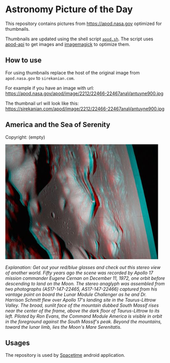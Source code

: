# Astronomy Picture of the Day

This repository contains pictures from https://apod.nasa.gov optimized for thumbnails.

Thumbnails are updated using the shell script [`apod.sh`](apod.sh). The script
uses [apod-api](https://github.com/nasa/apod-api) to get images and [imagemagick](https://imagemagick.org) to
optimize them.

## How to use

For using thumbnails replace the host of the original image from `apod.nasa.gov` to `sirekanian.com`.

For example if you have an image with url:<br>
https://apod.nasa.gov/apod/image/2212/22466-22467anaVantuyne900.jpg

The thumbnail url will look like this:<br>
https://sirekanian.com/apod/image/2212/22466-22467anaVantuyne900.jpg

## America and the Sea of Serenity

Copyright: (empty)

[![the picture of the day][1]][2]

_Explanation: Get out your red/blue glasses and check out this stereo view of another world. Fifty years ago the scene was recorded by Apollo 17 mission commander Eugene Cernan on December 11, 1972, one orbit before descending to land on the Moon. The stereo anaglyph was assembled from two photographs (AS17-147-22465, AS17-147-22466) captured from his vantage point on board the Lunar Module Challenger as he and Dr. Harrison Schmitt flew over Apollo 17's landing site in the Taurus-Littrow Valley. The broad, sunlit face of the mountain dubbed South Massif rises near the center of the frame, above the dark floor of Taurus-Littrow to its left. Piloted by Ron Evans, the Command Module America is visible in orbit in the foreground against the South Massif's peak. Beyond the mountains, toward the lunar limb, lies the Moon's Mare Serenitatis._

## Usages

The repository is used by [Spacetime][3] android application.

[1]: image/2212/22466-22467anaVantuyne900.jpg

[2]: https://apod.nasa.gov/apod/image/2212/22466-22467anaVantuyne900.jpg

[3]: https://github.com/sirekanian/spacetime

